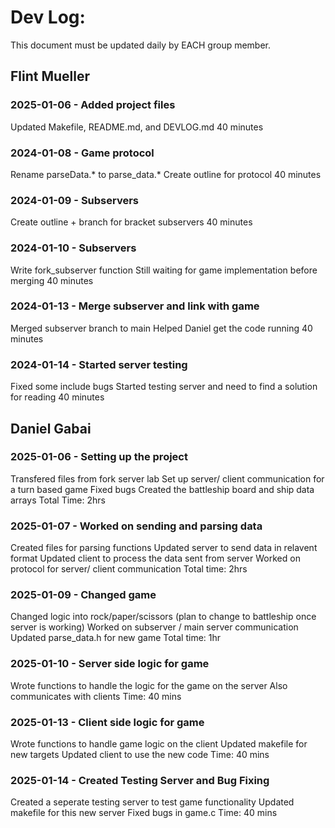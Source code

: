 # Dev Log:

This document must be updated daily by EACH group member.

## Flint Mueller

### 2025-01-06 - Added project files
Updated Makefile, README.md, and DEVLOG.md
40 minutes

### 2024-01-08 - Game protocol
Rename parseData.* to parse_data.*
Create outline for protocol
40 minutes

### 2024-01-09 - Subservers
Create outline + branch for bracket subservers
40 minutes

### 2024-01-10 - Subservers
Write fork_subserver function
Still waiting for game implementation before merging
40 minutes

### 2024-01-13 - Merge subserver and link with game
Merged subserver branch to main
Helped Daniel get the code running
40 minutes

### 2024-01-14 - Started server testing
Fixed some include bugs
Started testing server and need to find a solution for reading
40 minutes


## Daniel Gabai

### 2025-01-06 - Setting up the project
Transfered files from fork server lab
Set up server/ client communication for a turn based game
Fixed bugs
Created the battleship board and ship data arrays
Total Time: 2hrs

### 2025-01-07 - Worked on sending and parsing data
Created files for parsing functions
Updated server to send data in relavent format
Updated client to process the data sent from server
Worked on protocol for server/ client communication
Total time: 2hrs

### 2025-01-09 - Changed game
Changed logic into rock/paper/scissors (plan to change to battleship once server is working)
Worked on subserver / main server communication
Updated parse_data.h for new game
Total time: 1hr

### 2025-01-10 - Server side logic for game
Wrote functions to handle the logic for the game on the server
Also communicates with clients
Time: 40 mins

### 2025-01-13 - Client side logic for game
Wrote functions to handle game logic on the client
Updated makefile for new targets
Updated client to use the new code
Time: 40 mins

### 2025-01-14 - Created Testing Server and Bug Fixing
Created a seperate testing server to test game functionality
Updated makefile for this new server
Fixed bugs in game.c 
Time: 40 mins
